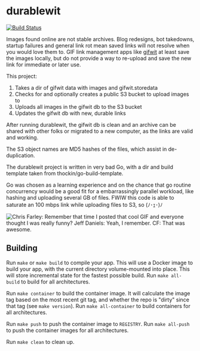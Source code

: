 # durablewit
[![Build Status](https://travis-ci.org/gregburek/durablewit.svg?branch=master)](https://travis-ci.org/gregburek/durablewit)

Images found online are not stable archives. Blog redesigns, bot takedowns,
startup failures and general link rot mean saved links will not resolve when
you would love them to. GIF link management apps like [gifwit](http://gifwit.com/) at
least save the images locally, but do not provide a way to re-upload and save
the new link for immediate or later use.

This project:

1. Takes a dir of gifwit data with images and gifwit.storedata
2. Checks for and optionally creates a public S3 bucket to upload images to
3. Uploads all images in the gifwit db to the S3 bucket
4. Updates the gifwit db with new, durable links

After running durablewit, the gifwit db is clean and an archive can be shared
with other folks or migrated to a new computer, as the links are valid and
working.

The S3 object names are MD5 hashes of the files, which assist in
de-duplication.

The durablewit project is written in very bad Go, with a dir and build
template taken from thockin/go-build-template.

Go was chosen as a learning experience and on the chance that go routine
concurrency would be a good fit for a embarrassingly parallel workload, like
hashing and uploading several GB of files. FWIW this code is able to saturate
an 100 mbps link while uploading files to S3, so (ﾉ･ｪ･)ﾉ

![Chris Farley: Remember that time I posted that cool GIF and everyone thought I was really funny? Jeff Daniels: Yeah, I remember. CF: That was awesome.](https://durablewit.s3.us-west-2.amazonaws.com/7278f77ccff00330bff7429cdfe17854.gif)

## Building

Run `make` or `make build` to compile your app.  This will use a Docker image
to build your app, with the current directory volume-mounted into place.  This
will store incremental state for the fastest possible build.  Run `make
all-build` to build for all architectures.

Run `make container` to build the container image.  It will calculate the image
tag based on the most recent git tag, and whether the repo is "dirty" since
that tag (see `make version`).  Run `make all-container` to build containers
for all architectures.

Run `make push` to push the container image to `REGISTRY`.  Run `make all-push`
to push the container images for all architectures.

Run `make clean` to clean up.
